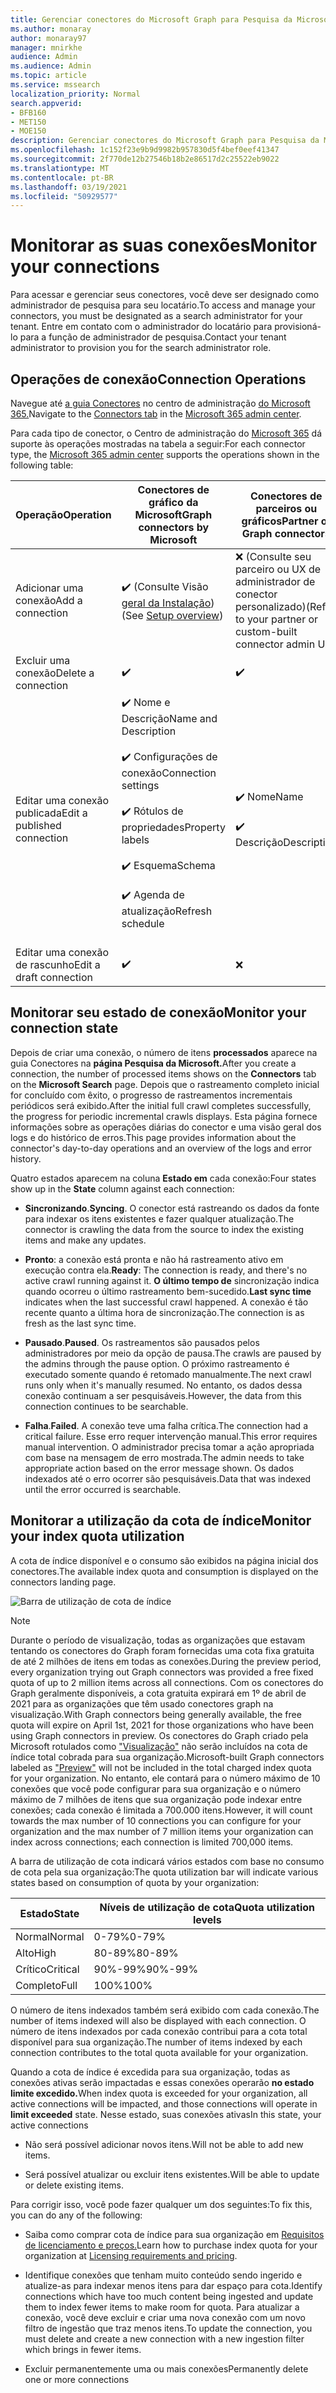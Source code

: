 ```yaml
---
title: Gerenciar conectores do Microsoft Graph para Pesquisa da Microsoft
ms.author: monaray
author: monaray97
manager: mnirkhe
audience: Admin
ms.audience: Admin
ms.topic: article
ms.service: mssearch
localization_priority: Normal
search.appverid:
- BFB160
- MET150
- MOE150
description: Gerenciar conectores do Microsoft Graph para Pesquisa da Microsoft.
ms.openlocfilehash: 1c152f23e9b9d9982b957830d5f4bef0eef41347
ms.sourcegitcommit: 2f770de12b27546b18b2e86517d2c25522eb9022
ms.translationtype: MT
ms.contentlocale: pt-BR
ms.lasthandoff: 03/19/2021
ms.locfileid: "50929577"
---
```

<!-- markdownlint-disable no-inline-html -->

# <a name="monitor-your-connections"></a><span data-ttu-id="b076e-103">Monitorar as suas conexões</span><span class="sxs-lookup"><span data-stu-id="b076e-103">Monitor your connections</span></span>

<span data-ttu-id="b076e-104">Para acessar e gerenciar seus conectores, você deve ser designado como administrador de pesquisa para seu locatário.</span><span class="sxs-lookup"><span data-stu-id="b076e-104">To access and manage your connectors, you must be designated as a search administrator for your tenant.</span></span> <span data-ttu-id="b076e-105">Entre em contato com o administrador do locatário para provisioná-lo para a função de administrador de pesquisa.</span><span class="sxs-lookup"><span data-stu-id="b076e-105">Contact your tenant administrator to provision you for the search administrator role.</span></span>

## <a name="connection-operations"></a><span data-ttu-id="b076e-106">Operações de conexão</span><span class="sxs-lookup"><span data-stu-id="b076e-106">Connection Operations</span></span>

<span data-ttu-id="b076e-107">Navegue até [a guia Conectores](https://admin.microsoft.com/Adminportal/Home#/MicrosoftSearch/Connectors) no centro de administração [do Microsoft 365.](https://admin.microsoft.com)</span><span class="sxs-lookup"><span data-stu-id="b076e-107">Navigate to the [Connectors tab](https://admin.microsoft.com/Adminportal/Home#/MicrosoftSearch/Connectors) in the [Microsoft 365 admin center](https://admin.microsoft.com).</span></span>

<span data-ttu-id="b076e-108">Para cada tipo de conector, o Centro de administração do [Microsoft 365](https://admin.microsoft.com) dá suporte às operações mostradas na tabela a seguir:</span><span class="sxs-lookup"><span data-stu-id="b076e-108">For each connector type, the [Microsoft 365 admin center](https://admin.microsoft.com) supports the operations shown in the following table:</span></span>

<span data-ttu-id="b076e-109">Operação</span><span class="sxs-lookup"><span data-stu-id="b076e-109">Operation</span></span> | <span data-ttu-id="b076e-110">Conectores de gráfico da Microsoft</span><span class="sxs-lookup"><span data-stu-id="b076e-110">Graph connectors by Microsoft</span></span> | <span data-ttu-id="b076e-111">Conectores de parceiros ou gráficos</span><span class="sxs-lookup"><span data-stu-id="b076e-111">Partner or Graph connectors</span></span>
--- | --- | ---
<span data-ttu-id="b076e-112">Adicionar uma conexão</span><span class="sxs-lookup"><span data-stu-id="b076e-112">Add a connection</span></span> | :heavy_check_mark: <span data-ttu-id="b076e-113">(Consulte Visão [geral da Instalação](configure-connector.md))</span><span class="sxs-lookup"><span data-stu-id="b076e-113">(See [Setup overview](configure-connector.md))</span></span> | :x: <span data-ttu-id="b076e-114">(Consulte seu parceiro ou UX de administrador de conector personalizado)</span><span class="sxs-lookup"><span data-stu-id="b076e-114">(Refer to your partner or custom-built connector admin UX)</span></span>
<span data-ttu-id="b076e-115">Excluir uma conexão</span><span class="sxs-lookup"><span data-stu-id="b076e-115">Delete a connection</span></span> | :heavy_check_mark: | :heavy_check_mark:
<span data-ttu-id="b076e-118">Editar uma conexão publicada</span><span class="sxs-lookup"><span data-stu-id="b076e-118">Edit a published connection</span></span> | :heavy_check_mark: <span data-ttu-id="b076e-119">Nome e Descrição</span><span class="sxs-lookup"><span data-stu-id="b076e-119">Name and Description</span></span><br></br> :heavy_check_mark: <span data-ttu-id="b076e-120">Configurações de conexão</span><span class="sxs-lookup"><span data-stu-id="b076e-120">Connection settings</span></span><br></br> :heavy_check_mark: <span data-ttu-id="b076e-121">Rótulos de propriedades</span><span class="sxs-lookup"><span data-stu-id="b076e-121">Property labels</span></span><br></br> :heavy_check_mark: <span data-ttu-id="b076e-122">Esquema</span><span class="sxs-lookup"><span data-stu-id="b076e-122">Schema</span></span><br></br> :heavy_check_mark: <span data-ttu-id="b076e-123">Agenda de atualização</span><span class="sxs-lookup"><span data-stu-id="b076e-123">Refresh schedule</span></span><br></br> | :heavy_check_mark: <span data-ttu-id="b076e-124">Nome</span><span class="sxs-lookup"><span data-stu-id="b076e-124">Name</span></span><br></br> :heavy_check_mark: <span data-ttu-id="b076e-125">Descrição</span><span class="sxs-lookup"><span data-stu-id="b076e-125">Description</span></span>
<span data-ttu-id="b076e-126">Editar uma conexão de rascunho</span><span class="sxs-lookup"><span data-stu-id="b076e-126">Edit a draft connection</span></span> | :heavy_check_mark: | :x:

## <a name="monitor-your-connection-state"></a><span data-ttu-id="b076e-129">Monitorar seu estado de conexão</span><span class="sxs-lookup"><span data-stu-id="b076e-129">Monitor your connection state</span></span>

<span data-ttu-id="b076e-130">Depois de criar uma conexão, o número de itens **processados** aparece na guia Conectores na **página Pesquisa da Microsoft.**</span><span class="sxs-lookup"><span data-stu-id="b076e-130">After you create a connection, the number of processed items shows on the **Connectors** tab on the **Microsoft Search** page.</span></span> <span data-ttu-id="b076e-131">Depois que o rastreamento completo inicial for concluído com êxito, o progresso de rastreamentos incrementais periódicos será exibido.</span><span class="sxs-lookup"><span data-stu-id="b076e-131">After the initial full crawl completes successfully, the progress for periodic incremental crawls displays.</span></span> <span data-ttu-id="b076e-132">Esta página fornece informações sobre as operações diárias do conector e uma visão geral dos logs e do histórico de erros.</span><span class="sxs-lookup"><span data-stu-id="b076e-132">This page provides information about the connector's day-to-day operations and an overview of the logs and error history.</span></span>

<span data-ttu-id="b076e-133">Quatro estados aparecem na coluna **Estado em** cada conexão:</span><span class="sxs-lookup"><span data-stu-id="b076e-133">Four states show up in the **State** column against each connection:</span></span>

* <span data-ttu-id="b076e-134">**Sincronizando**.</span><span class="sxs-lookup"><span data-stu-id="b076e-134">**Syncing**.</span></span> <span data-ttu-id="b076e-135">O conector está rastreando os dados da fonte para indexar os itens existentes e fazer qualquer atualização.</span><span class="sxs-lookup"><span data-stu-id="b076e-135">The connector is crawling the data from the source to index the existing items and make any updates.</span></span>

* <span data-ttu-id="b076e-136">**Pronto**: a conexão está pronta e não há rastreamento ativo em execução contra ela.</span><span class="sxs-lookup"><span data-stu-id="b076e-136">**Ready**: The connection is ready, and there's no active crawl running against it.</span></span> <span data-ttu-id="b076e-137">**O último tempo de** sincronização indica quando ocorreu o último rastreamento bem-sucedido.</span><span class="sxs-lookup"><span data-stu-id="b076e-137">**Last sync time** indicates when the last successful crawl happened.</span></span> <span data-ttu-id="b076e-138">A conexão é tão recente quanto a última hora de sincronização.</span><span class="sxs-lookup"><span data-stu-id="b076e-138">The connection is as fresh as the last sync time.</span></span>

* <span data-ttu-id="b076e-139">**Pausado**.</span><span class="sxs-lookup"><span data-stu-id="b076e-139">**Paused**.</span></span> <span data-ttu-id="b076e-140">Os rastreamentos são pausados pelos administradores por meio da opção de pausa.</span><span class="sxs-lookup"><span data-stu-id="b076e-140">The crawls are paused by the admins through the pause option.</span></span> <span data-ttu-id="b076e-141">O próximo rastreamento é executado somente quando é retomado manualmente.</span><span class="sxs-lookup"><span data-stu-id="b076e-141">The next crawl runs only when it's manually resumed.</span></span> <span data-ttu-id="b076e-142">No entanto, os dados dessa conexão continuam a ser pesquisáveis.</span><span class="sxs-lookup"><span data-stu-id="b076e-142">However, the data from this connection continues to be searchable.</span></span>

* <span data-ttu-id="b076e-143">**Falha**.</span><span class="sxs-lookup"><span data-stu-id="b076e-143">**Failed**.</span></span> <span data-ttu-id="b076e-144">A conexão teve uma falha crítica.</span><span class="sxs-lookup"><span data-stu-id="b076e-144">The connection had a critical failure.</span></span> <span data-ttu-id="b076e-145">Esse erro requer intervenção manual.</span><span class="sxs-lookup"><span data-stu-id="b076e-145">This error requires manual intervention.</span></span> <span data-ttu-id="b076e-146">O administrador precisa tomar a ação apropriada com base na mensagem de erro mostrada.</span><span class="sxs-lookup"><span data-stu-id="b076e-146">The admin needs to take appropriate action based on the error message shown.</span></span> <span data-ttu-id="b076e-147">Os dados indexados até o erro ocorrer são pesquisáveis.</span><span class="sxs-lookup"><span data-stu-id="b076e-147">Data that was indexed until the error occurred is searchable.</span></span>

## <a name="monitor-your-index-quota-utilization"></a><span data-ttu-id="b076e-148">Monitorar a utilização da cota de índice</span><span class="sxs-lookup"><span data-stu-id="b076e-148">Monitor your index quota utilization</span></span>

<span data-ttu-id="b076e-149">A cota de índice disponível e o consumo são exibidos na página inicial dos conectores.</span><span class="sxs-lookup"><span data-stu-id="b076e-149">The available index quota and consumption is displayed on the connectors landing page.</span></span>

![Barra de utilização de cota de índice](media/quota_utilization.png)
 
>[!NOTE]
><span data-ttu-id="b076e-151">Durante o período de visualização, todas as organizações que estavam tentando os conectores do Graph foram fornecidas uma cota fixa gratuita de até 2 milhões de itens em todas as conexões.</span><span class="sxs-lookup"><span data-stu-id="b076e-151">During the preview period, every organization trying out Graph connectors was provided a free fixed quota of up to 2 million items across all connections.</span></span> <span data-ttu-id="b076e-152">Com os conectores do Graph geralmente disponíveis, a cota gratuita expirará em 1º de abril de 2021 para as organizações que têm usado conectores graph na visualização.</span><span class="sxs-lookup"><span data-stu-id="b076e-152">With Graph connectors being generally available, the free quota will expire on April 1st, 2021 for those organizations who have been using Graph connectors in preview.</span></span>
><span data-ttu-id="b076e-153">Os conectores do Graph criado pela Microsoft rotulados como ["Visualização"](connectors-preview.md) não serão incluídos na cota de índice total cobrada para sua organização.</span><span class="sxs-lookup"><span data-stu-id="b076e-153">Microsoft-built Graph connectors labeled as ["Preview"](connectors-preview.md) will not be included in the total charged index quota for your organization.</span></span> <span data-ttu-id="b076e-154">No entanto, ele contará para o número máximo de 10 conexões que você pode configurar para sua organização e o número máximo de 7 milhões de itens que sua organização pode indexar entre conexões; cada conexão é limitada a 700.000 itens.</span><span class="sxs-lookup"><span data-stu-id="b076e-154">However, it will count towards the max number of 10 connections you can configure for your organization and the max number of 7 million items your organization can index across connections; each connection is limited 700,000 items.</span></span> 

<span data-ttu-id="b076e-155">A barra de utilização de cota indicará vários estados com base no consumo de cota pela sua organização:</span><span class="sxs-lookup"><span data-stu-id="b076e-155">The quota utilization bar will indicate various states based on consumption of quota by your organization:</span></span>

<span data-ttu-id="b076e-156">Estado</span><span class="sxs-lookup"><span data-stu-id="b076e-156">State</span></span> | <span data-ttu-id="b076e-157">Níveis de utilização de cota</span><span class="sxs-lookup"><span data-stu-id="b076e-157">Quota utilization levels</span></span>
--- | --- 
<span data-ttu-id="b076e-158">Normal</span><span class="sxs-lookup"><span data-stu-id="b076e-158">Normal</span></span> | <span data-ttu-id="b076e-159">0-79%</span><span class="sxs-lookup"><span data-stu-id="b076e-159">0-79%</span></span>
<span data-ttu-id="b076e-160">Alto</span><span class="sxs-lookup"><span data-stu-id="b076e-160">High</span></span> | <span data-ttu-id="b076e-161">80-89%</span><span class="sxs-lookup"><span data-stu-id="b076e-161">80-89%</span></span>
<span data-ttu-id="b076e-162">Crítico</span><span class="sxs-lookup"><span data-stu-id="b076e-162">Critical</span></span> | <span data-ttu-id="b076e-163">90%-99%</span><span class="sxs-lookup"><span data-stu-id="b076e-163">90%-99%</span></span>
<span data-ttu-id="b076e-164">Completo</span><span class="sxs-lookup"><span data-stu-id="b076e-164">Full</span></span> | <span data-ttu-id="b076e-165">100%</span><span class="sxs-lookup"><span data-stu-id="b076e-165">100%</span></span>

<!-- 
![Quota utilization levels](media/connectors-quota-utilization-levels.png)
-->

<span data-ttu-id="b076e-166">O número de itens indexados também será exibido com cada conexão.</span><span class="sxs-lookup"><span data-stu-id="b076e-166">The number of items indexed will also be displayed with each connection.</span></span> <span data-ttu-id="b076e-167">O número de itens indexados por cada conexão contribui para a cota total disponível para sua organização.</span><span class="sxs-lookup"><span data-stu-id="b076e-167">The number of items indexed by each connection contributes to the total quota available for your organization.</span></span>

<span data-ttu-id="b076e-168">Quando a cota de índice é excedida para sua organização, todas as conexões ativas serão impactadas e essas conexões operarão **no estado limite excedido.**</span><span class="sxs-lookup"><span data-stu-id="b076e-168">When index quota is exceeded for your organization, all active connections will be impacted, and those connections will operate in **limit exceeded** state.</span></span> <span data-ttu-id="b076e-169">Nesse estado, suas conexões ativas</span><span class="sxs-lookup"><span data-stu-id="b076e-169">In this state, your active connections</span></span>  

* <span data-ttu-id="b076e-170">Não será possível adicionar novos itens.</span><span class="sxs-lookup"><span data-stu-id="b076e-170">Will not be able to add new items.</span></span>

* <span data-ttu-id="b076e-171">Será possível atualizar ou excluir itens existentes.</span><span class="sxs-lookup"><span data-stu-id="b076e-171">Will be able to update or delete existing items.</span></span>

<span data-ttu-id="b076e-172">Para corrigir isso, você pode fazer qualquer um dos seguintes:</span><span class="sxs-lookup"><span data-stu-id="b076e-172">To fix this, you can do any of the following:</span></span>

* <span data-ttu-id="b076e-173">Saiba como comprar cota de índice para sua organização em [Requisitos de licenciamento e preços.](licensing.md)</span><span class="sxs-lookup"><span data-stu-id="b076e-173">Learn how to purchase index quota for your organization at [Licensing requirements and pricing](licensing.md).</span></span>

* <span data-ttu-id="b076e-174">Identifique conexões que tenham muito conteúdo sendo ingerido e atualize-as para indexar menos itens para dar espaço para cota.</span><span class="sxs-lookup"><span data-stu-id="b076e-174">Identify connections which have too much content being ingested and update them to index fewer items to make room for quota.</span></span> <span data-ttu-id="b076e-175">Para atualizar a conexão, você deve excluir e criar uma nova conexão com um novo filtro de ingestão que traz menos itens.</span><span class="sxs-lookup"><span data-stu-id="b076e-175">To update the connection, you must delete and create a new connection with a new ingestion filter which brings in fewer items.</span></span>

* <span data-ttu-id="b076e-176">Excluir permanentemente uma ou mais conexões</span><span class="sxs-lookup"><span data-stu-id="b076e-176">Permanently delete one or more connections</span></span>
